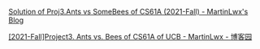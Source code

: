 [Solution of Proj3.Ants vs SomeBees of CS61A (2021-Fall) - MartinLwx's Blog](https://martinlwx.github.io/en/proj3.ants-vs-somebees-of-cs61a-of-ucb/#phase-3-more-ants)

[[2021-Fall]Project3. Ants vs. Bees of CS61A of UCB - MartinLwx - 博客园](https://www.cnblogs.com/MartinLwx/p/15997085.html)

